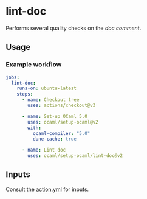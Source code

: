 # lint-doc

Performs several quality checks on the _doc comment_.

## Usage

### Example workflow

```yml
jobs:
  lint-doc:
    runs-on: ubuntu-latest
    steps:
      - name: Checkout tree
        uses: actions/checkout@v3

      - name: Set-up OCaml 5.0
        uses: ocaml/setup-ocaml@v2
        with:
          ocaml-compiler: "5.0"
          dune-cache: true

      - name: Lint doc
        uses: ocaml/setup-ocaml/lint-doc@v2
```

## Inputs

Consult the [action.yml](./action.yml) for inputs.

